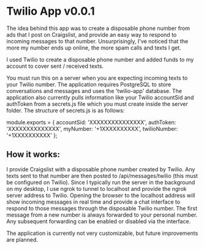 # Twilio App v0.0.1 #

The idea behind this app was to create a disposable phone number from ads that I post on Craigslist, and provide an easy way to respond to incoming messages to that number.  Unsurprisingly, I've noticed that the more my number ends up online, the more spam calls and texts I get.

I used Twilio to create a disposable phone number and added funds to my account to cover sent / received texts.

You must run this on a server when you are expecting incoming texts to your Twilio number.  The application requires PostgreSQL to store conversations and messages and uses the 'twilio-app' database.  The application also currently pulls information like your Twilio accountSid and authToken from a secrets.js file which you must create inside the server folder.  The structure of secrets.js is as follows:

module.exports = {
  accountSid: 'XXXXXXXXXXXXXXX',
  authToken: 'XXXXXXXXXXXXXX',
  myNumber: '+1XXXXXXXXXX',
  twilioNumber: '+1XXXXXXXXXX'
};

## How it works: ##
I provide Craigslist with a disposable phone number created by Twilio.  Any texts sent to that number are then posted to /api/messages/twilio (this must be configured on Twilio).  Since I typically  run the server in the background on my desktop, I use ngrok to tunnel to localhost and provide the ngrok server address to Twilio.
Opening the browser to the localhost address will show incoming messages in real time and provide a chat interface to respond to those messages through the disposable Twilio number.
The first message from a new number is always forwarded to your personal number.  Any subsequent forwarding can be enabled or disabled via the interface.

The application is currently not very customizable, but future improvements are planned.